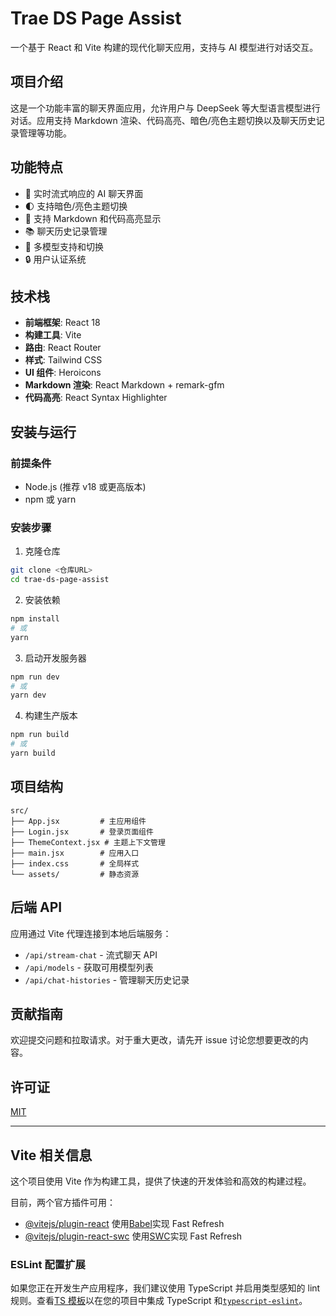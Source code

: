# Trae DS Page Assist

一个基于 React 和 Vite 构建的现代化聊天应用，支持与 AI 模型进行对话交互。

## 项目介绍

这是一个功能丰富的聊天界面应用，允许用户与 DeepSeek 等大型语言模型进行对话。应用支持 Markdown 渲染、代码高亮、暗色/亮色主题切换以及聊天历史记录管理等功能。

## 功能特点

-   💬 实时流式响应的 AI 聊天界面
-   🌓 支持暗色/亮色主题切换
-   📝 支持 Markdown 和代码高亮显示
-   📚 聊天历史记录管理
-   🔄 多模型支持和切换
-   🔒 用户认证系统

## 技术栈

-   **前端框架**: React 18
-   **构建工具**: Vite
-   **路由**: React Router
-   **样式**: Tailwind CSS
-   **UI 组件**: Heroicons
-   **Markdown 渲染**: React Markdown + remark-gfm
-   **代码高亮**: React Syntax Highlighter

## 安装与运行

### 前提条件

-   Node.js (推荐 v18 或更高版本)
-   npm 或 yarn

### 安装步骤

1. 克隆仓库

```bash
git clone <仓库URL>
cd trae-ds-page-assist
```

2. 安装依赖

```bash
npm install
# 或
yarn
```

3. 启动开发服务器

```bash
npm run dev
# 或
yarn dev
```

4. 构建生产版本

```bash
npm run build
# 或
yarn build
```

## 项目结构

```
src/
├── App.jsx         # 主应用组件
├── Login.jsx       # 登录页面组件
├── ThemeContext.jsx # 主题上下文管理
├── main.jsx        # 应用入口
├── index.css       # 全局样式
└── assets/         # 静态资源
```

## 后端 API

应用通过 Vite 代理连接到本地后端服务：

-   `/api/stream-chat` - 流式聊天 API
-   `/api/models` - 获取可用模型列表
-   `/api/chat-histories` - 管理聊天历史记录

## 贡献指南

欢迎提交问题和拉取请求。对于重大更改，请先开 issue 讨论您想要更改的内容。

## 许可证

[MIT](LICENSE)

---

## Vite 相关信息

这个项目使用 Vite 作为构建工具，提供了快速的开发体验和高效的构建过程。

目前，两个官方插件可用：

-   [@vitejs/plugin-react](https://github.com/vitejs/vite-plugin-react/blob/main/packages/plugin-react/README.md) 使用[Babel](https://babeljs.io/)实现 Fast Refresh
-   [@vitejs/plugin-react-swc](https://github.com/vitejs/vite-plugin-react-swc) 使用[SWC](https://swc.rs/)实现 Fast Refresh

### ESLint 配置扩展

如果您正在开发生产应用程序，我们建议使用 TypeScript 并启用类型感知的 lint 规则。查看[TS 模板](https://github.com/vitejs/vite/tree/main/packages/create-vite/template-react-ts)以在您的项目中集成 TypeScript 和[`typescript-eslint`](https://typescript-eslint.io)。
